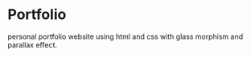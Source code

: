 # Portfolio

personal portfolio website using html and css with glass morphism and parallax effect.
